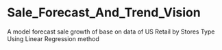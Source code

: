 # Sale_Forecast_And_Trend_Vision
A model forecast sale growth of base on data of US Retail by Stores Type 
Using Linear Regression method

